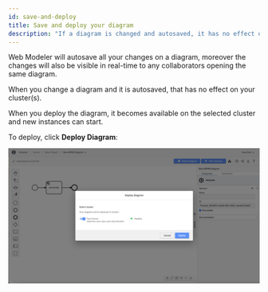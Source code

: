```yaml
---
id: save-and-deploy
title: Save and deploy your diagram
description: "If a diagram is changed and autosaved, it has no effect on your cluster."
---
```


Web Modeler will autosave all your changes on a diagram, moreover the changes will also be visible in real-time to any collaborators opening the same diagram.

When you change a diagram and it is autosaved, that has no effect on your cluster(s).

When you deploy the diagram, it becomes available on the selected cluster and new instances can start.

To deploy, click **Deploy Diagram**:

![save and deploy](img/web-modeler-deploy-modal-healthy.png)
